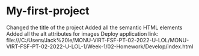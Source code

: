 # My-first-project
Changed the title of the project
Added all the semantic HTML elements
Added all the alt attributes for images
Deploy application link: file:///C:/Users/Jack%20le/MONU-VIRT-FSF-PT-02-2022-U-LOL/MONU-VIRT-FSF-PT-02-2022-U-LOL-1/Week-1/02-Homework/Develop/index.html
